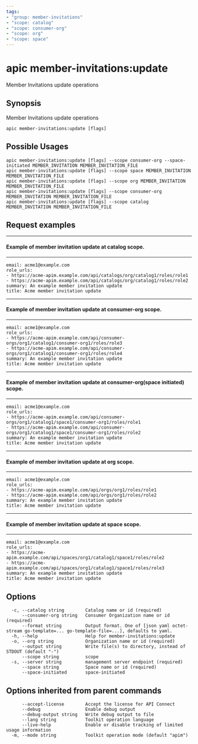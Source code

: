 ```yaml
---
tags:
- "group: member-invitations"
- "scope: catalog"
- "scope: consumer-org"
- "scope: org"
- "scope: space"
---
```

# apic member-invitations:update

Member Invitations update operations

## Synopsis

Member Invitations update operations

```
apic member-invitations:update [flags]
```

## Possible Usages

```
apic member-invitations:update [flags] --scope consumer-org --space-initiated MEMBER_INVITATION MEMBER_INVITATION_FILE
apic member-invitations:update [flags] --scope space MEMBER_INVITATION MEMBER_INVITATION_FILE
apic member-invitations:update [flags] --scope org MEMBER_INVITATION MEMBER_INVITATION_FILE
apic member-invitations:update [flags] --scope consumer-org MEMBER_INVITATION MEMBER_INVITATION_FILE
apic member-invitations:update [flags] --scope catalog MEMBER_INVITATION MEMBER_INVITATION_FILE
```

## Request examples

----------------------------------------------------------
#### Example of member invitation update at catalog scope.
----------------------------------------------------------

```
email: acme1@example.com
role_urls:
- https://acme-apim.example.com/api/catalogs/org/catalog1/roles/role1
- https://acme-apim.example.com/api/catalogs/org/catalog1/roles/role2
summary: An example member invitation update
title: Acme member invitation update
```

---------------------------------------------------------------
#### Example of member invitation update at consumer-org scope.
---------------------------------------------------------------

```
email: acme1@example.com
role_urls:
- https://acme-apim.example.com/api/consumer-orgs/org1/catalog1/consumer-org1/roles/role3
- https://acme-apim.example.com/api/consumer-orgs/org1/catalog1/consumer-org1/roles/role4
summary: An example member invitation update
title: Acme member invitation update
```

--------------------------------------------------------------------------------
#### Example of member invitation update at consumer-org(space initiated) scope.
--------------------------------------------------------------------------------

```
email: acme1@example.com
role_urls:
- https://acme-apim.example.com/api/consumer-orgs/org1/catalog1/space1/consumer-org1/roles/role1
- https://acme-apim.example.com/api/consumer-orgs/org1/catalog1/space1/consumer-org1/roles/role2
summary: An example member invitation update
title: Acme member invitation update
```

------------------------------------------------------
#### Example of member invitation update at org scope.
------------------------------------------------------

```
email: acme1@example.com
role_urls:
- https://acme-apim.example.com/api/orgs/org1/roles/role1
- https://acme-apim.example.com/api/orgs/org1/roles/role2
summary: An example member invitation update
title: Acme member invitation update
```

--------------------------------------------------------
#### Example of member invitation update at space scope.
--------------------------------------------------------

```
email: acme1@example.com
role_urls:
- https://acme-apim.example.com/api/spaces/org1/catalog1/space1/roles/role2
- https://acme-apim.example.com/api/spaces/org1/catalog1/space1/roles/role3
summary: An example member invitation update
title: Acme member invitation update
```

## Options

```
  -c, --catalog string        Catalog name or id (required)
      --consumer-org string   Consumer Organization name or id (required)
      --format string         Output format. One of [json yaml octet-stream go-template=... go-template-file=...], defaults to yaml.
  -h, --help                  Help for member-invitations:update
  -o, --org string            Organization name or id (required)
      --output string         Write file(s) to directory, instead of STDOUT (default "-")
      --scope string          scope
  -s, --server string         management server endpoint (required)
      --space string          Space name or id (required)
      --space-initiated       space-initiated
```

## Options inherited from parent commands

```
      --accept-license        Accept the license for API Connect
      --debug                 Enable debug output
      --debug-output string   Write debug output to file
      --lang string           Toolkit operation language
      --live-help             Enable or disable tracking of limited usage information
  -m, --mode string           Toolkit operation mode (default "apim")
```
